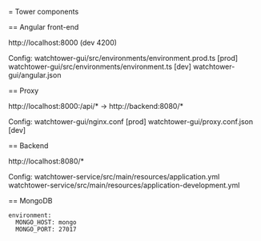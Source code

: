 = Tower components

== Angular front-end 

  http://localhost:8000 (dev 4200) 

  Config:
    watchtower-gui/src/environments/environment.prod.ts     [prod]
    watchtower-gui/src/environments/environment.ts          [dev]
    watchtower-gui/angular.json

== Proxy 

  http://localhost:8000:/api/* -> http://backend:8080/*  

  Config: 
    watchtower-gui/nginx.conf       [prod]
    watchtower-gui/proxy.conf.json  [dev]

== Backend

  http://localhost:8080/*  
  
  Config:
    watchtower-service/src/main/resources/application.yml
    watchtower-service/src/main/resources/application-development.yml

== MongoDB

    environment:
      MONGO_HOST: mongo
      MONGO_PORT: 27017
 